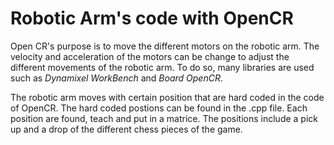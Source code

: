 # Robotic Arm's code with OpenCR
Open CR's purpose is to move the different motors on the robotic arm. The velocity and acceleration of the motors can be change to adjust the different movements of the robotic arm. To do so, many libraries are used such as *Dynamixel WorkBench* and *Board OpenCR*. 

The robotic arm moves with certain position that are hard coded in the code of OpenCR. The hard coded postions can be found in the .cpp file. Each position are  found, teach and put in a matrice. The positions include a pick up and a drop of the different chess pieces of the game. 
